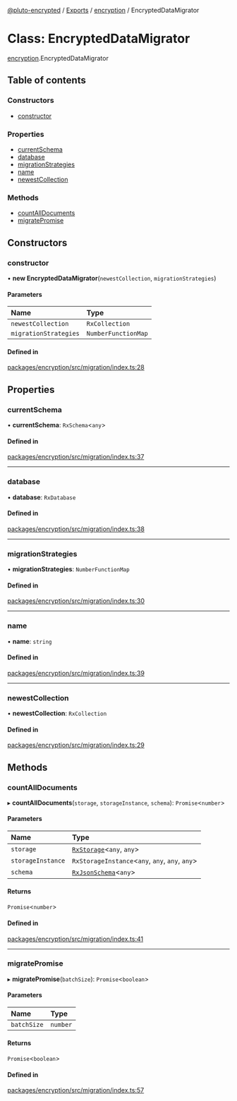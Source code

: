 [@pluto-encrypted](../README.md) / [Exports](../modules.md) / [encryption](../modules/encryption.md) / EncryptedDataMigrator

# Class: EncryptedDataMigrator

[encryption](../modules/encryption.md).EncryptedDataMigrator

## Table of contents

### Constructors

- [constructor](encryption.EncryptedDataMigrator.md#constructor)

### Properties

- [currentSchema](encryption.EncryptedDataMigrator.md#currentschema)
- [database](encryption.EncryptedDataMigrator.md#database)
- [migrationStrategies](encryption.EncryptedDataMigrator.md#migrationstrategies)
- [name](encryption.EncryptedDataMigrator.md#name)
- [newestCollection](encryption.EncryptedDataMigrator.md#newestcollection)

### Methods

- [countAllDocuments](encryption.EncryptedDataMigrator.md#countalldocuments)
- [migratePromise](encryption.EncryptedDataMigrator.md#migratepromise)

## Constructors

### constructor

• **new EncryptedDataMigrator**(`newestCollection`, `migrationStrategies`)

#### Parameters

| Name | Type |
| :------ | :------ |
| `newestCollection` | `RxCollection` |
| `migrationStrategies` | `NumberFunctionMap` |

#### Defined in

[packages/encryption/src/migration/index.ts:28](https://github.com/atala-community-projects/pluto-encrypted/blob/a4d8dff/packages/encryption/src/migration/index.ts#L28)

## Properties

### currentSchema

• **currentSchema**: `RxSchema`\<`any`\>

#### Defined in

[packages/encryption/src/migration/index.ts:37](https://github.com/atala-community-projects/pluto-encrypted/blob/a4d8dff/packages/encryption/src/migration/index.ts#L37)

___

### database

• **database**: `RxDatabase`

#### Defined in

[packages/encryption/src/migration/index.ts:38](https://github.com/atala-community-projects/pluto-encrypted/blob/a4d8dff/packages/encryption/src/migration/index.ts#L38)

___

### migrationStrategies

• **migrationStrategies**: `NumberFunctionMap`

#### Defined in

[packages/encryption/src/migration/index.ts:30](https://github.com/atala-community-projects/pluto-encrypted/blob/a4d8dff/packages/encryption/src/migration/index.ts#L30)

___

### name

• **name**: `string`

#### Defined in

[packages/encryption/src/migration/index.ts:39](https://github.com/atala-community-projects/pluto-encrypted/blob/a4d8dff/packages/encryption/src/migration/index.ts#L39)

___

### newestCollection

• **newestCollection**: `RxCollection`

#### Defined in

[packages/encryption/src/migration/index.ts:29](https://github.com/atala-community-projects/pluto-encrypted/blob/a4d8dff/packages/encryption/src/migration/index.ts#L29)

## Methods

### countAllDocuments

▸ **countAllDocuments**(`storage`, `storageInstance`, `schema`): `Promise`\<`number`\>

#### Parameters

| Name | Type |
| :------ | :------ |
| `storage` | [`RxStorage`](../interfaces/encryption.RxStorage.md)\<`any`, `any`\> |
| `storageInstance` | `RxStorageInstance`\<`any`, `any`, `any`, `any`\> |
| `schema` | [`RxJsonSchema`](../modules/leveldb.md#rxjsonschema)\<`any`\> |

#### Returns

`Promise`\<`number`\>

#### Defined in

[packages/encryption/src/migration/index.ts:41](https://github.com/atala-community-projects/pluto-encrypted/blob/a4d8dff/packages/encryption/src/migration/index.ts#L41)

___

### migratePromise

▸ **migratePromise**(`batchSize`): `Promise`\<`boolean`\>

#### Parameters

| Name | Type |
| :------ | :------ |
| `batchSize` | `number` |

#### Returns

`Promise`\<`boolean`\>

#### Defined in

[packages/encryption/src/migration/index.ts:57](https://github.com/atala-community-projects/pluto-encrypted/blob/a4d8dff/packages/encryption/src/migration/index.ts#L57)
